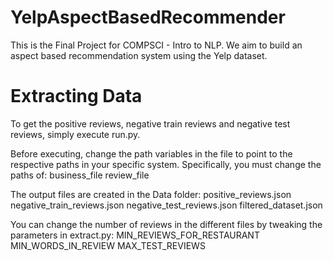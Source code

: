 # YelpAspectBasedRecommender
This is the Final Project for COMPSCI - Intro to NLP. We aim to build an aspect based recommendation system using the Yelp dataset.

# Extracting Data
To get the positive reviews, negative train reviews and negative test reviews, simply
execute run.py. 

Before executing, change the path variables in the file to point to the respective 
paths in your specific system. Specifically, you must change the paths of:
business_file
review_file

The output files are created in the Data folder:
positive_reviews.json
negative_train_reviews.json
negative_test_reviews.json
filtered_dataset.json

You can change the number of reviews in the different files by tweaking the parameters
in extract.py:
MIN_REVIEWS_FOR_RESTAURANT
MIN_WORDS_IN_REVIEW
MAX_TEST_REVIEWS